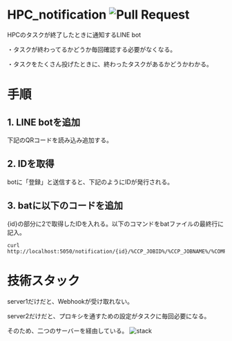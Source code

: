 # HPC_notification ![Pull Request](https://img.shields.io/badge/Pull%20Requests-Welcome-brightgreen)
HPCのタスクが終了したときに通知するLINE bot

・タスクが終わってるかどうか毎回確認する必要がなくなる。

・タスクをたくさん投げたときに、終わったタスクがあるかどうかわかる。

# 手順
## 1. LINE botを追加
下記のQRコードを読み込み追加する。

## 2. IDを取得
botに「登録」と送信すると、下記のようにIDが発行される。

## 3. batに以下のコードを追加
{id}の部分に2で取得したIDを入れる。以下のコマンドをbatファイルの最終行に記入。
```
curl http://localhost:5050/notification/{id}/%CCP_JOBID%/%CCP_JOBNAME%/%COMPUTERNAME%
```

# 技術スタック
server1だけだと、Webhookが受け取れない。

server2だけだと、プロキシを通すための設定がタスクに毎回必要になる。

そのため、二つのサーバーを経由している。
![stack](https://user-images.githubusercontent.com/77223796/229420309-ca8b3244-e61e-405c-af9a-04e21020dc82.png)
